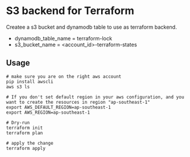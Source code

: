 # S3 backend for Terraform

Createe a s3 bucket and dynamodb table to use as terraform backend.

* dynamodb_table_name = terraform-lock
* s3_bucket_name = <account_id>-terraform-states

## Usage

``` shell
# make sure you are on the right aws account
pip install awscli
aws s3 ls

# If you don't set default region in your aws configuration, and you want to create the resources in region "ap-southeast-1"
export AWS_DEFAULT_REGION=ap-southeast-1
export AWS_REGION=ap-southeast-1

# Dry-run
terraform init
terraform plan

# apply the change
terraform apply
```
